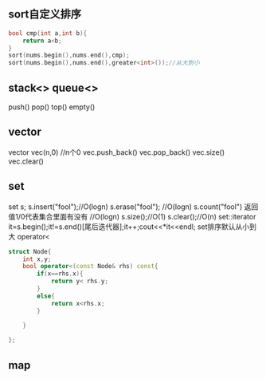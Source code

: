 ## sort自定义排序
```cpp
bool cmp(int a,int b){
    return a<b;
}
sort(nums.begin(),nums.end(),cmp);
sort(nums.begin(),nums.end(),greater<int>());//从大到小
```
## stack<> queue<>  
push() pop() top() empty()

## vector
vector<int> vec(n,0) //n个0 
vec.push_back()
vec.pop_back()
vec.size()
vec.clear()

## set
set<string> s;
s.insert("fool");//O(logn)
s.erase("fool"); //O(logn)
s.count("fool") 返回值1/0代表集合里面有没有 //O(logn)
s.size();//O(1)
s.clear();//O(n)
set<string>::iterator it=s.begin();it!=s.end()[尾后迭代器];it++;cout<<*it<<endl;
set排序默认从小到大
operator<
```cpp
struct Node{
	int x,y;
	bool operator<(const Node& rhs) const{
		if(x==rhs.x){
			return y< rhs.y;
		}
		else{
			return x<rhs.x;
		}

	}
	
};
```
## map
